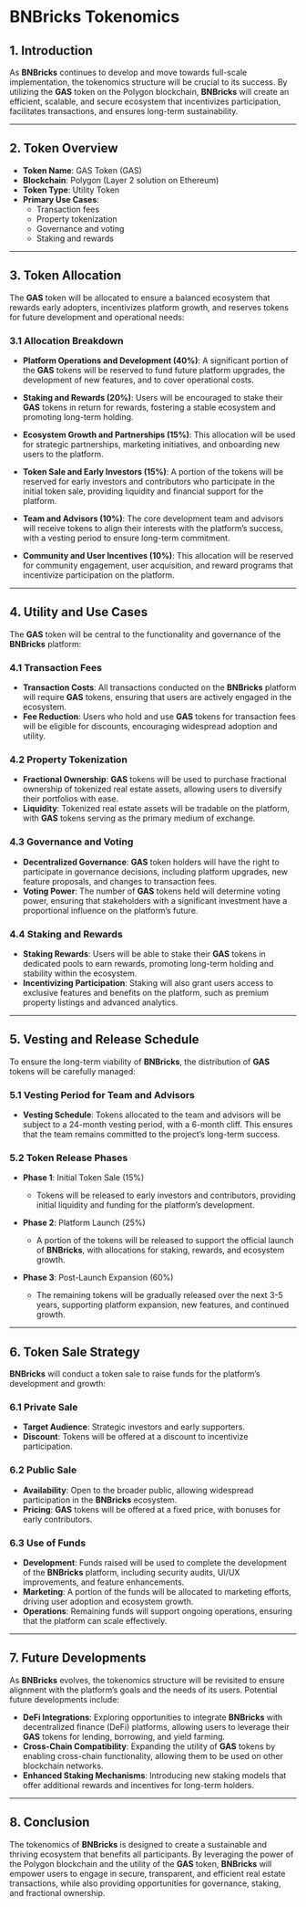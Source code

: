 # **BNBricks Tokenomics**

## **1. Introduction**

As **BNBricks** continues to develop and move towards full-scale implementation, the tokenomics structure will be crucial to its success. By utilizing the **GAS** token on the Polygon blockchain, **BNBricks** will create an efficient, scalable, and secure ecosystem that incentivizes participation, facilitates transactions, and ensures long-term sustainability.

---

## **2. Token Overview**

- **Token Name**: GAS Token (GAS)
- **Blockchain**: Polygon (Layer 2 solution on Ethereum)
- **Token Type**: Utility Token
- **Primary Use Cases**:
  - Transaction fees
  - Property tokenization
  - Governance and voting
  - Staking and rewards

---

## **3. Token Allocation**

The **GAS** token will be allocated to ensure a balanced ecosystem that rewards early adopters, incentivizes platform growth, and reserves tokens for future development and operational needs:

### **3.1 Allocation Breakdown**

- **Platform Operations and Development (40%)**: A significant portion of the **GAS** tokens will be reserved to fund future platform upgrades, the development of new features, and to cover operational costs.
  
- **Staking and Rewards (20%)**: Users will be encouraged to stake their **GAS** tokens in return for rewards, fostering a stable ecosystem and promoting long-term holding.

- **Ecosystem Growth and Partnerships (15%)**: This allocation will be used for strategic partnerships, marketing initiatives, and onboarding new users to the platform.

- **Token Sale and Early Investors (15%)**: A portion of the tokens will be reserved for early investors and contributors who participate in the initial token sale, providing liquidity and financial support for the platform.

- **Team and Advisors (10%)**: The core development team and advisors will receive tokens to align their interests with the platform’s success, with a vesting period to ensure long-term commitment.

- **Community and User Incentives (10%)**: This allocation will be reserved for community engagement, user acquisition, and reward programs that incentivize participation on the platform.

---

## **4. Utility and Use Cases**

The **GAS** token will be central to the functionality and governance of the **BNBricks** platform:

### **4.1 Transaction Fees**

- **Transaction Costs**: All transactions conducted on the **BNBricks** platform will require **GAS** tokens, ensuring that users are actively engaged in the ecosystem.
- **Fee Reduction**: Users who hold and use **GAS** tokens for transaction fees will be eligible for discounts, encouraging widespread adoption and utility.

### **4.2 Property Tokenization**

- **Fractional Ownership**: **GAS** tokens will be used to purchase fractional ownership of tokenized real estate assets, allowing users to diversify their portfolios with ease.
- **Liquidity**: Tokenized real estate assets will be tradable on the platform, with **GAS** tokens serving as the primary medium of exchange.

### **4.3 Governance and Voting**

- **Decentralized Governance**: **GAS** token holders will have the right to participate in governance decisions, including platform upgrades, new feature proposals, and changes to transaction fees.
- **Voting Power**: The number of **GAS** tokens held will determine voting power, ensuring that stakeholders with a significant investment have a proportional influence on the platform’s future.

### **4.4 Staking and Rewards**

- **Staking Rewards**: Users will be able to stake their **GAS** tokens in dedicated pools to earn rewards, promoting long-term holding and stability within the ecosystem.
- **Incentivizing Participation**: Staking will also grant users access to exclusive features and benefits on the platform, such as premium property listings and advanced analytics.

---

## **5. Vesting and Release Schedule**

To ensure the long-term viability of **BNBricks**, the distribution of **GAS** tokens will be carefully managed:

### **5.1 Vesting Period for Team and Advisors**

- **Vesting Schedule**: Tokens allocated to the team and advisors will be subject to a 24-month vesting period, with a 6-month cliff. This ensures that the team remains committed to the project’s long-term success.

### **5.2 Token Release Phases**

- **Phase 1**: Initial Token Sale (15%)
  - Tokens will be released to early investors and contributors, providing initial liquidity and funding for the platform’s development.
  
- **Phase 2**: Platform Launch (25%)
  - A portion of the tokens will be released to support the official launch of **BNBricks**, with allocations for staking, rewards, and ecosystem growth.

- **Phase 3**: Post-Launch Expansion (60%)
  - The remaining tokens will be gradually released over the next 3-5 years, supporting platform expansion, new features, and continued growth.

---

## **6. Token Sale Strategy**

**BNBricks** will conduct a token sale to raise funds for the platform’s development and growth:

### **6.1 Private Sale**

- **Target Audience**: Strategic investors and early supporters.
- **Discount**: Tokens will be offered at a discount to incentivize participation.

### **6.2 Public Sale**

- **Availability**: Open to the broader public, allowing widespread participation in the **BNBricks** ecosystem.
- **Pricing**: **GAS** tokens will be offered at a fixed price, with bonuses for early contributors.

### **6.3 Use of Funds**

- **Development**: Funds raised will be used to complete the development of the **BNBricks** platform, including security audits, UI/UX improvements, and feature enhancements.
- **Marketing**: A portion of the funds will be allocated to marketing efforts, driving user adoption and ecosystem growth.
- **Operations**: Remaining funds will support ongoing operations, ensuring that the platform can scale effectively.

---

## **7. Future Developments**

As **BNBricks** evolves, the tokenomics structure will be revisited to ensure alignment with the platform’s goals and the needs of its users. Potential future developments include:

- **DeFi Integrations**: Exploring opportunities to integrate **BNBricks** with decentralized finance (DeFi) platforms, allowing users to leverage their **GAS** tokens for lending, borrowing, and yield farming.
- **Cross-Chain Compatibility**: Expanding the utility of **GAS** tokens by enabling cross-chain functionality, allowing them to be used on other blockchain networks.
- **Enhanced Staking Mechanisms**: Introducing new staking models that offer additional rewards and incentives for long-term holders.

---

## **8. Conclusion**

The tokenomics of **BNBricks** is designed to create a sustainable and thriving ecosystem that benefits all participants. By leveraging the power of the Polygon blockchain and the utility of the **GAS** token, **BNBricks** will empower users to engage in secure, transparent, and efficient real estate transactions, while also providing opportunities for governance, staking, and fractional ownership.

